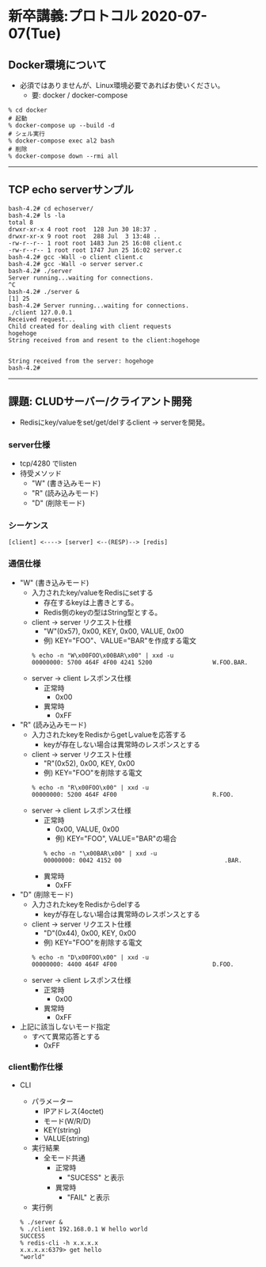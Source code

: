 新卒講義:プロトコル 2020-07-07(Tue)
==


## Docker環境について
- 必須ではありませんが、Linux環境必要であればお使いください。
    - 要: docker / docker-compose

```
% cd docker
# 起動
% docker-compose up --build -d
# シェル実行
% docker-compose exec al2 bash
# 削除
% docker-compose down --rmi all
```

---

## TCP echo serverサンプル

```
bash-4.2# cd echoserver/
bash-4.2# ls -la
total 8
drwxr-xr-x 4 root root  128 Jun 30 18:37 .
drwxr-xr-x 9 root root  288 Jul  3 13:48 ..
-rw-r--r-- 1 root root 1483 Jun 25 16:08 client.c
-rw-r--r-- 1 root root 1747 Jun 25 16:02 server.c
bash-4.2# gcc -Wall -o client client.c
bash-4.2# gcc -Wall -o server server.c
bash-4.2# ./server
Server running...waiting for connections.
^C
bash-4.2# ./server &
[1] 25
bash-4.2# Server running...waiting for connections.
./client 127.0.0.1
Received request...
Child created for dealing with client requests
hogehoge
String received from and resent to the client:hogehoge


String received from the server: hogehoge
bash-4.2#
```

---

## 課題: CLUDサーバー/クライアント開発

- Redisにkey/valueをset/get/delするclient -> serverを開発。

### server仕様
- tcp/4280 でlisten
- 待受メソッド
    - "W" (書き込みモード)
    - "R" (読み込みモード)
    - "D" (削除モード)

### シーケンス

```
[client] <----> [server] <--(RESP)--> [redis]
```

### 通信仕様

- "W" (書き込みモード)
    - 入力されたkey/valueをRedisにsetする
        - 存在するkeyは上書きとする。
        - Redis側のkeyの型はString型とする。
    - client -> server リクエスト仕様
        - "W"(0x57), 0x00, KEY, 0x00, VALUE, 0x00
        - 例) KEY="FOO"、VALUE="BAR"を作成する電文
        ```
        % echo -n "W\x00FOO\x00BAR\x00" | xxd -u
        00000000: 5700 464F 4F00 4241 5200                 W.FOO.BAR.
    - server -> client レスポンス仕様
        - 正常時
            - 0x00
        - 異常時
            - 0xFF
- "R" (読み込みモード)
    - 入力されたkeyをRedisからgetしvalueを応答する
        - keyが存在しない場合は異常時のレスポンスとする
    - client -> server リクエスト仕様
        - "R"(0x52), 0x00, KEY, 0x00
        - 例) KEY="FOO"を削除する電文
        ```
        % echo -n "R\x00FOO\x00" | xxd -u
        00000000: 5200 464F 4F00                           R.FOO.
    - server -> client レスポンス仕様
        - 正常時
            - 0x00, VALUE, 0x00
            - 例) KEY="FOO", VALUE="BAR"の場合
            ```
            % echo -n "\x00BAR\x00" | xxd -u
            00000000: 0042 4152 00                             .BAR.
            ```
        - 異常時
            - 0xFF
- "D" (削除モード)
    - 入力されたkeyをRedisからdelする
        - keyが存在しない場合は異常時のレスポンスとする
    - client -> server リクエスト仕様
        - "D"(0x44), 0x00, KEY, 0x00
        - 例) KEY="FOO"を削除する電文
        ```
        % echo -n "D\x00FOO\x00" | xxd -u
        00000000: 4400 464F 4F00                           D.FOO.
        ```
    - server -> client レスポンス仕様
        - 正常時
            - 0x00
        - 異常時
            - 0xFF
- 上記に該当しないモード指定
    - すべて異常応答とする
        - 0xFF

### client動作仕様
- CLI
    - パラメーター
        - IPアドレス(4octet)
        - モード(W/R/D)
        - KEY(string)
        - VALUE(string)
    - 実行結果
        - 全モード共通
            - 正常時
                - "SUCESS" と表示
            - 異常時
                - "FAIL" と表示
    - 実行例

    ```
    % ./server &
    % ./client 192.168.0.1 W hello world
    SUCCESS
    % redis-cli -h x.x.x.x
    x.x.x.x:6379> get hello
    "world"
    ```
